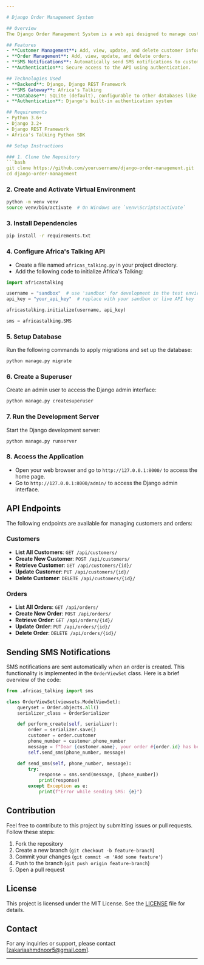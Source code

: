 ```yaml
---

# Django Order Management System

## Overview
The Django Order Management System is a web api designed to manage customer orders efficiently. The system allows administrators to manage customers and orders through a RESTful API, and customers receive SMS notifications when an order is placed using the Africa's Talking SMS gateway.

## Features
- **Customer Management**: Add, view, update, and delete customer information.
- **Order Management**: Add, view, update, and delete orders.
- **SMS Notifications**: Automatically send SMS notifications to customers when an order is placed.
- **Authentication**: Secure access to the API using authentication.

## Technologies Used
- **Backend**: Django, Django REST Framework
- **SMS Gateway**: Africa's Talking
- **Database**: SQLite (default), configurable to other databases like PostgreSQL, MySQL, etc.
- **Authentication**: Django's built-in authentication system

## Requirements
- Python 3.6+
- Django 3.2+
- Django REST Framework
- Africa's Talking Python SDK

## Setup Instructions

### 1. Clone the Repository
```bash
git clone https://github.com/yourusername/django-order-management.git
cd django-order-management
```

### 2. Create and Activate Virtual Environment
```bash
python -m venv venv
source venv/bin/activate  # On Windows use `venv\Scripts\activate`
```

### 3. Install Dependencies
```bash
pip install -r requirements.txt
```

### 4. Configure Africa's Talking API
- Create a file named `africas_talking.py` in your project directory.
- Add the following code to initialize Africa's Talking:

```python
import africastalking

username = "sandbox"  # use 'sandbox' for development in the test environment
api_key = "your_api_key"  # replace with your sandbox or live API key

africastalking.initialize(username, api_key)

sms = africastalking.SMS
```

### 5. Setup Database
Run the following commands to apply migrations and set up the database:
```bash
python manage.py migrate
```

### 6. Create a Superuser
Create an admin user to access the Django admin interface:
```bash
python manage.py createsuperuser
```

### 7. Run the Development Server
Start the Django development server:
```bash
python manage.py runserver
```

### 8. Access the Application
- Open your web browser and go to `http://127.0.0.1:8000/` to access the home page.
- Go to `http://127.0.0.1:8000/admin/` to access the Django admin interface.

## API Endpoints
The following endpoints are available for managing customers and orders:

### Customers
- **List All Customers**: `GET /api/customers/`
- **Create New Customer**: `POST /api/customers/`
- **Retrieve Customer**: `GET /api/customers/{id}/`
- **Update Customer**: `PUT /api/customers/{id}/`
- **Delete Customer**: `DELETE /api/customers/{id}/`

### Orders
- **List All Orders**: `GET /api/orders/`
- **Create New Order**: `POST /api/orders/`
- **Retrieve Order**: `GET /api/orders/{id}/`
- **Update Order**: `PUT /api/orders/{id}/`
- **Delete Order**: `DELETE /api/orders/{id}/`

## Sending SMS Notifications
SMS notifications are sent automatically when an order is created. This functionality is implemented in the `OrderViewSet` class. Here is a brief overview of the code:

```python
from .africas_talking import sms

class OrderViewSet(viewsets.ModelViewSet):
    queryset = Order.objects.all()
    serializer_class = OrderSerializer

    def perform_create(self, serializer):
        order = serializer.save()
        customer = order.customer
        phone_number = customer.phone_number
        message = f"Dear {customer.name}, your order #{order.id} has been successfully placed."
        self.send_sms(phone_number, message)

    def send_sms(self, phone_number, message):
        try:
            response = sms.send(message, [phone_number])
            print(response)
        except Exception as e:
            print(f"Error while sending SMS: {e}")
```

## Contribution
Feel free to contribute to this project by submitting issues or pull requests. Follow these steps:

1. Fork the repository
2. Create a new branch (`git checkout -b feature-branch`)
3. Commit your changes (`git commit -m 'Add some feature'`)
4. Push to the branch (`git push origin feature-branch`)
5. Open a pull request

## License
This project is licensed under the MIT License. See the [LICENSE](LICENSE) file for details.

## Contact
For any inquiries or support, please contact [zakariaahmdnoor5@gmail.com].

---
```


